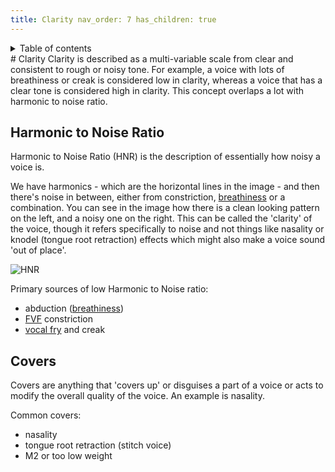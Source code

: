 ```yaml
---
title: Clarity nav_order: 7 has_children: true
---
```

<details closed markdown="block">
  <summary>
    Table of contents
  </summary>
{: .text-delta }
1. TOC
{:toc}
</details>
# Clarity
Clarity is described as a multi-variable scale from clear and consistent to rough or noisy tone. For example, a voice with lots of breathiness or creak is considered low in clarity, whereas a voice that has a clear tone is considered high in clarity. This concept overlaps a lot with harmonic to noise ratio.

## Harmonic to Noise Ratio
Harmonic to Noise Ratio (HNR) is the description of essentially how noisy a
voice is.

We have harmonics - which are the horizontal lines in the image - and then
there's noise in between, either from constriction,
[breathiness](/wiki/pages/clarity/breathiness.html) or a combination. You can
see in the image how there is a clean looking pattern on the left, and a noisy
one on the right. This can be called the 'clarity' of the voice, though it
refers specifically to noise and not things like nasality or knodel (tongue root
retraction) effects which might also make a voice sound 'out of place'.

![HNR](/img/hnr.png)

Primary sources of low Harmonic to Noise ratio:
- abduction ([breathiness](/wiki/pages/clarity/breathiness.html))
- [FVF](/wiki/pages/clarity/FVF.html) constriction
- [vocal fry](/wiki/pages/other-resources/mechanisms.html#m0) and creak

## Covers
Covers are anything that 'covers up' or disguises a part of a voice or acts to
modify the overall quality of the voice. An example is nasality.

Common covers:
- nasality
- tongue root retraction (stitch voice)
- M2 or too low weight

